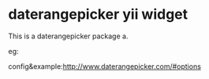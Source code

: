 # daterangepicker yii widget
This is a daterangepicker package a.

eg:
<?=DatePickerWidget::widget()?>

config&example:http://www.daterangepicker.com/#options
